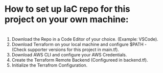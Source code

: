 
# How to set up IaC repo for this project on your own machine:
#
1) Download the Repo in a Code Editor of your choice. (Example: VSCode).
2) Download Terraform on your local machine and configure $PATH - (Check supporter versions for this project in main.tf).
3) Download AWS CLI and configure your AWS Credentials.
4) Create the Terraform Remote Backend (Configureed in backend.tf).
4) Initialize the Terrafrom Configuration.
